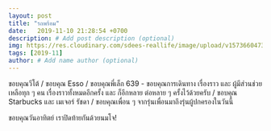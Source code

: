 ```yaml
---
layout: post
title: "รถพร้อม"
date:   2019-11-10 21:28:54 +0700
description: # Add post description (optional)
img: https://res.cloudinary.com/sdees-reallife/image/upload/v1573660473/IMG_20191111_064453.jpg # Add image post (optional)
tags: [2019-11]
author: # Add name author (optional)
---
```

ขอบคุณวีโต้ / ขอบคุณ Esso / ขอบคุณพี่เล็ก 639 - ขอบคุณการเดินทาง เรื่องราว และ ผู้มีส่วนช่วยเหลือทุก ๆ คน เรื่องราวทั้งหมดอีกครั้ง และ ก็อีกหลาย ต่อหลาย ๆ ครั้งไว้ด้วยครับ / ขอบคุณ Starbucks และ เมเจอร์ รัชดา / ขอบคุณเพื่อน ๆ จากรุ่นเพื่อนมาถึงรุ่นผู้ปกครองในวันนี้

<i class="fa fa-child" style="color:plum"></i>

ขอบคุณวันอาทิตย์ เราปิดท้ายกันด้วยนมโจ!
